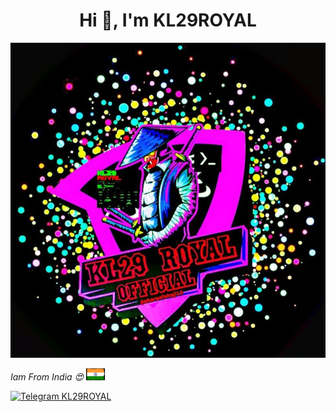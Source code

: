 <h1 align="center">Hi 👋, I'm KL29ROYAL</h1>

![onnanoko](https://github.com/shareefshaji/LIST/blob/main/404.png)

<p><em> Iam From India 😍 <img src="https://github.com/shareefshaji/LIST/blob/main/Indian-flag.gif" width="30"><br>
</em></p>

[![Telegram KL29ROYAL](https://img.shields.io/badge/Telegram-KL29ROYAL-green)](https://t.me/shareefshaji786)










